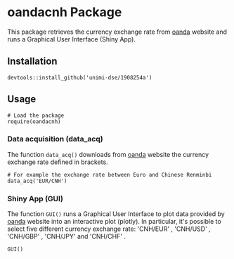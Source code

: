 # oandacnh Package

This package retrieves the currency exchange rate from [oanda](https://www.oanda.com/rw-en/)  website and runs a Graphical User Interface (Shiny App).

## Installation
```
devtools::install_github('unimi-dse/1908254a')
```
## Usage
```
# Load the package
require(oandacnh)
```
### Data acquisition (data_acq)
The function ```data_acq()``` downloads from [oanda](https://www.oanda.com/rw-en/) website the currency exchange rate defined in brackets.
```
# For example the exchange rate between Euro and Chinese Renminbi
data_acq('EUR/CNH')
```

### Shiny App (GUI)
The function ```GUI()``` runs a Graphical User Interface to plot data provided by [oanda](https://www.oanda.com/rw-en/) website into an interactive plot (plotly).
In particular, it's possible to select five different currency exchange rate: 'CNH/EUR' ,  'CNH/USD' , 'CNH/GBP' , 'CNH/JPY'  and  'CNH/CHF' .
```
GUI()
```
